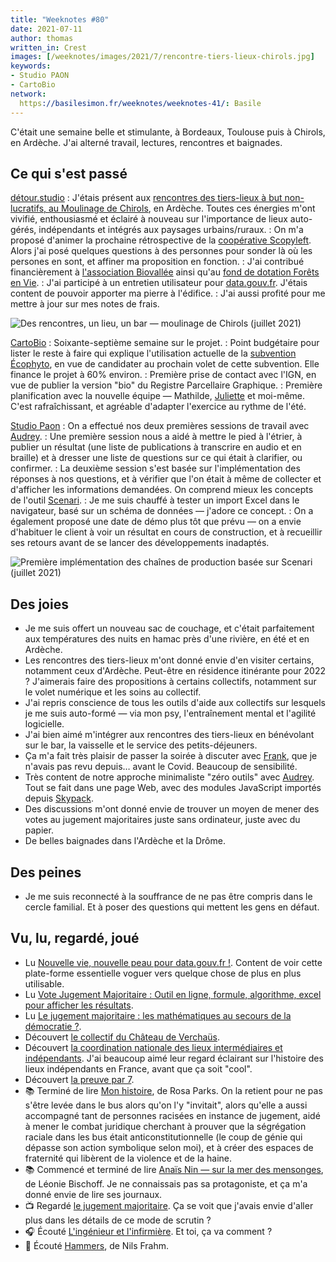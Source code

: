 ```yaml
---
title: "Weeknotes #80"
date: 2021-07-11
author: thomas
written_in: Crest
images: [/weeknotes/images/2021/7/rencontre-tiers-lieux-chirols.jpg]
keywords:
- Studio PAON
- CartoBio
network:
  https://basilesimon.fr/weeknotes/weeknotes-41/: Basile
---
```


C'était une semaine belle et stimulante, à Bordeaux, Toulouse puis à Chirols, en Ardèche.
J'ai alterné travail, lectures, rencontres et baignades.

<!--more-->

## Ce qui s'est passé

[détour.studio]
: J'étais présent aux [rencontres des tiers-lieux à but non-lucratifs, au Moulinage de Chirols](http://reseau-relier.org/Rencontres-Tiers-lieux-2021-a), en Ardèche. Toutes ces énergies m'ont vivifié, enthousiasmé et éclairé à nouveau sur l'importance de lieux auto-gérés, indépendants et intégrés aux paysages urbains/ruraux.
: On m'a proposé d'animer la prochaine rétrospective de la [coopérative Scopyleft](http://scopyleft.fr). Alors j'ai posé quelques questions à des personnes pour sonder là où les persones en sont, et affiner ma proposition en fonction.
: J'ai contribué financièrement à [l'association Biovallée](https://www.helloasso.com/associations/association-biovallee/) ainsi qu'au [fond de dotation Forêts en Vie](https://www.helloasso.com/associations/forets-en-vie/).
: J'ai participé à un entretien utilisateur pour [data.gouv.fr](https://data.gouv.fr). J'étais content de pouvoir apporter ma pierre à l'édifice.
: J'ai aussi profité pour me mettre à jour sur mes notes de frais.

![](/weeknotes/images/2021/7/rencontre-tiers-lieux-chirols.jpg "Des rencontres, un lieu, un bar — moulinage de Chirols (juillet 2021)")

[CartoBio]
: Soixante-septième semaine sur le projet.
: Point budgétaire pour lister le reste à faire qui explique l'utilisation actuelle de la [subvention Écophyto](https://agriculture.gouv.fr/le-plan-ecophyto-quest-ce-que-cest), en vue de candidater au prochain volet de cette subvention. Elle finance le projet à 60% environ.
: Première prise de contact avec l'IGN, en vue de publier la version "bio" du Registre Parcellaire Graphique.
: Première planification avec la nouvelle équipe — Mathilde, [Juliette] et moi-même. C'est rafraîchissant, et agréable d'adapter l'exercice au rythme de l'été.

[Studio Paon][EditAdapt]
: On a effectué nos deux premières sessions de travail avec [Audrey].
: Une première session nous a aidé à mettre le pied à l'étrier, à publier un résultat (une liste de publications à transcrire en audio et en braille) et à dresser une liste de questions sur ce qui était à clarifier, ou confirmer.
: La deuxième session s'est basée sur l'implémentation des réponses à nos questions, et à vérifier que l'on était à même de collecter et d'afficher les informations demandées. On comprend mieux les concepts de l'outil [Scenari](https://scenari.kelis.fr/).
: Je me suis chauffé à tester un import Excel dans le navigateur, basé sur un schéma de données — j'adore ce concept.
: On a également proposé une date de démo plus tôt que prévu — on a envie d'habituer le client à voir un résultat en cours de construction, et à recueillir ses retours avant de se lancer des développements inadaptés.

![](/weeknotes/images/2021/7/scenari-home.png "Première implémentation des chaînes de production basée sur Scenari (juillet 2021)")

## Des joies

- Je me suis offert un nouveau sac de couchage, et c'était parfaitement aux températures des nuits en hamac près d'une rivière, en été et en Ardèche.
- Les rencontres des tiers-lieux m'ont donné envie d'en visiter certains, notamment ceux d'Ardèche. Peut-être en résidence itinérante pour 2022 ? J'aimerais faire des propositions à certains collectifs, notamment sur le volet numérique et les soins au collectif.
- J'ai repris conscience de tous les outils d'aide aux collectifs sur lesquels je me suis auto-formé — via mon psy, l'entraînement mental et l'agilité logicielle.
- J'ai bien aimé m'intégrer aux rencontres des tiers-lieux en bénévolant sur le bar, la vaisselle et le service des petits-déjeuners.
- Ça m'a fait très plaisir de passer la soirée à discuter avec [Frank](https://frank.taillandier.me/), que je n'avais pas revu depuis… avant le Covid. Beaucoup de sensibilité.
- Très content de notre approche minimaliste "zéro outils" avec [Audrey]. Tout se fait dans une page Web, avec des modules JavaScript importés depuis [Skypack](https://www.skypack.dev/).
- Des discussions m'ont donné envie de trouver un moyen de mener des votes au jugement majoritaires juste sans ordinateur, juste avec du papier.
- De belles baignades dans l'Ardèche et la Drôme.

## Des peines

- Je me suis reconnecté à la souffrance de ne pas être compris dans le cercle familial. Et à poser des questions qui mettent les gens en défaut.

## Vu, lu, regardé, joué

- Lu [Nouvelle vie, nouvelle peau pour data.gouv.fr !](https://www.data.gouv.fr/fr/posts/nouvelle-vie-nouvelle-peau-pour-data-gouv-fr/). Content de voir cette plate-forme essentielle voguer vers quelque chose de plus en plus utilisable.
- Lu [Vote Jugement Majoritaire : Outil en ligne, formule, algorithme, excel pour afficher les résultats](https://florence-chatelot.fr/vote-jugement-majoritaire-outils-formule-et-tableau-excel-pour-afficher-les-resultats/).
- Lu [Le jugement majoritaire : les mathématiques au secours de la démocratie ?](https://blogs.mediapart.fr/leo-barbier/blog/211018/le-jugement-majoritaire-les-mathematiques-au-secours-de-la-democratie).
- Découvert [le collectif du Château de Verchaüs](https://www.chateaudeverchaus.com/).
- Découvert [la coordination nationale des lieux intermédiaires et indépendants](http://cnlii.org). J'ai beaucoup aimé leur regard éclairant sur l'histoire des lieux indépendants en France, avant que ça soit "cool".
- Découvert [la preuve par 7](https://lapreuvepar7.fr/).
- 📚 Terminé de lire [Mon histoire](https://www.editionslibertalia.com/catalogue/poche/rosa-parks-mon-histoire), de Rosa Parks. On la retient pour ne pas s'être levée dans le bus alors qu'on l'y "invitait", alors qu'elle a aussi accompagné tant de personnes racisées en instance de jugement, aidé à mener le combat juridique cherchant à prouver que la ségrégation raciale dans les bus était anticonstitutionnelle (le coup de génie qui dépasse son action symbolique selon moi), et à créer des espaces de fraternité qui libèrent de la violence et de la haine.
- 📚 Commencé et terminé de lire [Anaïs Nin — sur la mer des mensonges](https://www.casterman.com/Bande-dessinee/Catalogue/albums/anais-nin), de Léonie Bischoff. Je ne connaissais pas sa protagoniste, et ça m'a donné envie de lire ses journaux.
- 📺 Regardé [le jugement majoritaire](https://www.youtube.com/watch?v=_MAo8pUl0U4). Ça se voit que j'avais envie d'aller plus dans les détails de ce mode de scrutin ?
- 🎧 Écouté [L'ingénieur et l'infirmière](https://www.binge.audio/podcast/le-coeur-sur-la-table/lingenieur-et-linfirmiere). Et toi, ça va comment ?
- 🎵 Écouté [Hammers](https://www.youtube.com/watch?v=LNyJ96w7A7U), de Nils Frahm.

[détour.studio]: /
[CartoBio]: https://cartobio.org/
[EditAdapt]: http://editadapt.fr/
[La Zone]: http://la.zone
[YesWiki]: https://yeswiki.net
[DataGalaxy]: https://www.datagalaxy.com/
[Classes à 12]: https://beta.gouv.fr/startups/classes12.html

[Noémie]: https://noemiegirard.co
[Juliette]: https://twitter.com/ju_net01
[Sofia]: https://twitter.com/sofiaboulaarab
[Guillaume]: https://www.yuzutech.fr/
[Antoine]: https://www.quaternum.net/
[Yannick]: https://elsif.fr/
[Basile]: https://basilesimon.fr/
[Maïtané]: https://maiwann.net/
[Laurent]: https://cocotier.xyz/
[Audrey]: https://fr.linkedin.com/in/audreybramy
